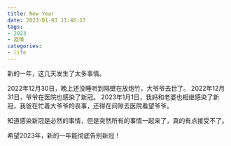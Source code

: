 ```yaml
---
title: New Year
date: 2023-01-03 11:46:17
tags:
- 2023
- 疫情
categories:
- life
---
```

新的一年，这几天发生了太多事情。
<!--more-->
2022年12月30日，晚上还没睡听到隔壁在放炮竹，大爷爷去世了。
2022年12月31日，爷爷在医院也感染了新冠。
2023年1月1日，我妈和老婆也相继感染了新冠，我爸在忙着大爷爷的丧事，还得在间隙去医院看望爷爷。

知道感染新冠是必然的事情，但是突然所有的事情一起来了，真的有点接受不了。

希望2023年，新的一年能彻底告别新冠！
